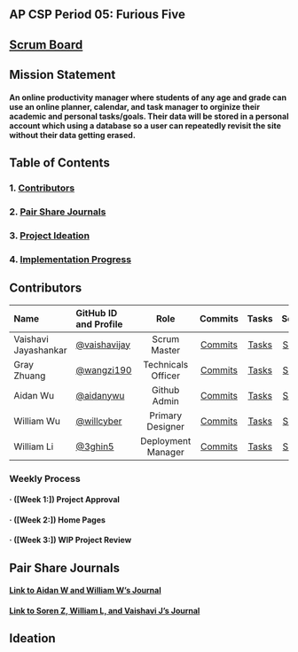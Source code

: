 
## AP CSP Period 05: Furious Five

## [Scrum Board](https://github.com/aidanywu/furious_five/projects/1)

## Mission Statement
#### An online productivity manager  where students of any age and grade can use an online planner, calendar, and task manager to orginize their academic and personal tasks/goals. Their data will be stored in a personal account which using a database so a user can repeatedly revisit the site without their data getting erased.

## Table of Contents
### 1. [Contributors](#contributors)
### 2. [Pair Share Journals](#journals)
### 3. [Project Ideation](#idea)
### 4. [Implementation Progress](#progress)

## Contributors <a id="contributors" name="contributors"></a>
| Name | GitHub ID and Profile | Role | Commits | Tasks | Scrumboard |
|:-----|:----------------------|:----:|:-------:|:-----:|:----------:|
| Vaishavi Jayashankar | [@vaishavijay](https://github.com/vaishavijay) | Scrum Master | [Commits](https://github.com/aidanywu/furious_five/commits?author=vaishavijay) | [Tasks](https://github.com/aidanywu/furious_five/issues?q=is%3Aissue+assignee%3Avaishavijay) | [Scrumboard](https://github.com/aidanywu/furious_five/projects/1?card_filter_query=assignee%3Avaishavijay)
| Gray Zhuang | [@wangzi190](https://github.com/wangzi190) | Technicals Officer | [Commits](https://github.com/aidanywu/furious_five/commits?author=wangzi190) | [Tasks](https://github.com/aidanywu/furious_five/issues?q=is%3Aissue+assignee%3Awangzi190) | [Scrumboard](https://github.com/aidanywu/furious_five/projects/1?card_filter_query=assignee%3Awangzi190)
| Aidan Wu | [@aidanywu](https://github.com/aidanywu) | Github Admin | [Commits](https://github.com/aidanywu/furious_five/commits?author=aidanywu) | [Tasks](https://github.com/aidanywu/furious_five/issues?q=is%3Aissue+assignee%3Aaidanywu) | [Scrumboard](https://github.com/aidanywu/furious_five/projects/1?card_filter_query=assignee%3Aaidanywu)
| William Wu | [@willcyber](https://github.com/willcyber) | Primary Designer | [Commits](https://github.com/aidanywu/furious_five/commits?author=willcyber) | [Tasks](https://github.com/aidanywu/furious_five/issues?q=is%3Aissue+assignee%3Awillcyber) | [Scrumboard](https://github.com/aidanywu/furious_five/projects/1?card_filter_query=assignee%3Awillcyber)
| William Li | [@3ghin5](https://github.com/3ghin5) | Deployment Manager | [Commits](https://github.com/aidanywu/furious_five/commits?author=3ghin5) | [Tasks](https://github.com/aidanywu/furious_five/issues?q=is%3Aissue+assignee%3A3ghin5) | [Scrumboard](https://github.com/aidanywu/furious_five/projects/1?card_filter_query=assignee%3A3ghin5)

### Weekly Process <a id="progress" name="progress"></a>
#### · ([Week 1:]) Project Approval
#### · ([Week 2:]) Home Pages
#### · ([Week 3:]) WIP Project Review

## Pair Share Journals <a id="journals" name="journals"></a>
#### [Link to Aidan W and William W’s Journal](https://docs.google.com/document/d/1Byg2xdhazwebff4lFHdSSj-k-xkj035d9EHa7PSV_1A/edit?usp=sharing)
#### [Link to Soren Z, William L, and Vaishavi J’s Journal](https://docs.google.com/document/d/1JlCWDvBfgdGk6yeL6dtcpMhvRKLAqF3XmNti3TT9wHY/edit?usp=sharing)

## Ideation <a id="idea" name="idea"></a>

